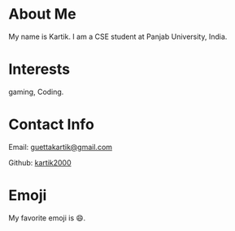 # About Me
My name is Kartik. I am a CSE student at Panjab University, India.
# Interests
gaming, Coding.
# Contact Info
Email: [guettakartik@gmail.com](mailto:guettakartik@gmail.com)

Github: [kartik2000](https://github.com/kartik2000)
# Emoji
My favorite emoji is :smile:.
